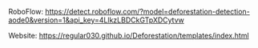 RoboFlow: https://detect.roboflow.com/?model=deforestation-detection-aode0&version=1&api_key=4LlkzLBDCkGTpXDCytvw

Website: https://regular030.github.io/Deforestation/templates/index.html
